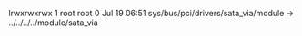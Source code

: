 lrwxrwxrwx 1 root root 0 Jul 19 06:51 sys/bus/pci/drivers/sata_via/module -> ../../../../module/sata_via
